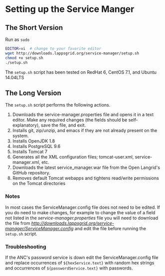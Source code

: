 # Setting up the Service Manger

## The Short Version

Run as `sudo`

```bash
EDITOR=vi  # change to your favorite editor
wget http://downloads.lappsgrid.org/service-manager/setup.sh
chmod +x setup.sh
./setup.sh
```

The `setup.sh` script has been tested on RedHat 6, CentOS 7.1, and Ubuntu 14.04LTS

## The Long Version

The `setup.sh` script performs the following actions.

1. Downloads the service-manager.properties file and opens it in a text editor. Make any required changes (the fields should be self-explanatory), save the file, and exit.
1. Installs git, zip/unzip, and emacs if they are not already present on the system.
1. Installs OpenJDK 1.8
1. Installs PostgreSQL 9.6
1. Installs Tomcat 7
1. Generates all the XML configuration files; tomcat-user.xml, service-manager.xml, etc.
1. Downloads the latest service_manager.war file from the Open Langrid's GitHub repository.
1. Removes default Tomcat webapps and tightens read/write permissions on the Tomcat directories

### Notes

In most cases the ServiceManager.config file does not need to be edited. If you do need to make changes, for example to change the value of a field not listed in the *service-manager.properties* file you will need to download the file from *http://downloads.lappsgrid.org/service-manager/ServiceManager.config* and edit the file before running the `setup.sh` script.


### Troubleshooting

If the ANC's password service is down edit the ServiceManager.config file and replace occurrences of `${hexService.text}` with random hex strings and occurrences of `${passwordService.text}` with passwords.
